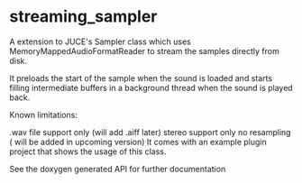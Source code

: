 streaming_sampler
=================

A extension to JUCE's Sampler class which uses MemoryMappedAudioFormatReader to stream the samples directly from disk.

It preloads the start of the sample when the sound is loaded and starts filling intermediate buffers in a background thread when the sound is played back.

Known limitations:

.wav file support only (will add .aiff later)
stereo support only
no resampling ( will be added in upcoming version)
It comes with an example plugin project that shows the usage of this class.

See the doxygen generated API for further documentation
